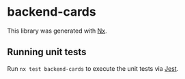 # backend-cards

This library was generated with [Nx](https://nx.dev).

## Running unit tests

Run `nx test backend-cards` to execute the unit tests via [Jest](https://jestjs.io).
